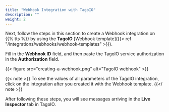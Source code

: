 ```yaml
---
title: "Webhook Integration with TagoIO"
description: ""
weight: 2
---
```


Next, follow the steps in this section to create a Webhook integration on {{% tts %}} by using the **TagoIO** [Webhook template]({{< ref "/integrations/webhooks/webhook-templates" >}}).

<!--more--> 

Fill in the **Webhook ID** field, and then paste the TagoIO service authorization in the **Authorization** field.

{{< figure src="creating-a-webhook.png" alt="TagoIO webhook" >}}

{{< note >}} To see the values of all parameters of the TagoIO integration, click on the integration after you created it with the Webhook template. {{</ note >}}

After following these steps, you will see messages arriving in the **Live Inspector** tab in TagoIO.
